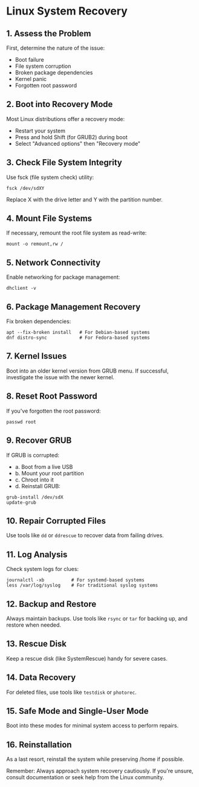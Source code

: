 # Linux System Recovery

## 1. Assess the Problem
First, determine the nature of the issue:
- Boot failure
- File system corruption
- Broken package dependencies
- Kernel panic
- Forgotten root password

## 2. Boot into Recovery Mode
Most Linux distributions offer a recovery mode:
- Restart your system
- Press and hold Shift (for GRUB2) during boot
- Select "Advanced options" then "Recovery mode"

## 3. Check File System Integrity
Use fsck (file system check) utility:
```
fsck /dev/sdXY
```
Replace X with the drive letter and Y with the partition number.

## 4. Mount File Systems
If necessary, remount the root file system as read-write:
```
mount -o remount,rw /
```

## 5. Network Connectivity
Enable networking for package management:
```
dhclient -v
```

## 6. Package Management Recovery
Fix broken dependencies:
```
apt --fix-broken install   # For Debian-based systems
dnf distro-sync            # For Fedora-based systems
```

## 7. Kernel Issues
Boot into an older kernel version from GRUB menu. If successful, investigate the issue with the newer kernel.

## 8. Reset Root Password
If you've forgotten the root password:
```
passwd root
```

## 9. Recover GRUB
If GRUB is corrupted:
- a. Boot from a live USB
- b. Mount your root partition
- c. Chroot into it
- d. Reinstall GRUB:
```
grub-install /dev/sdX
update-grub
```

## 10. Repair Corrupted Files
Use tools like `dd` or `ddrescue` to recover data from failing drives.

## 11. Log Analysis
Check system logs for clues:
```
journalctl -xb          # For systemd-based systems
less /var/log/syslog    # For traditional syslog systems
```

## 12. Backup and Restore
Always maintain backups. Use tools like `rsync` or `tar` for backing up, and restore when needed.

## 13. Rescue Disk
Keep a rescue disk (like SystemRescue) handy for severe cases.

## 14. Data Recovery
For deleted files, use tools like `testdisk` or `photorec`.

## 15. Safe Mode and Single-User Mode
Boot into these modes for minimal system access to perform repairs.

## 16. Reinstallation
As a last resort, reinstall the system while preserving /home if possible.

Remember: Always approach system recovery cautiously. If you're unsure, consult documentation or seek help from the Linux community.
